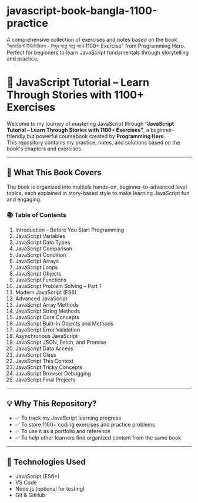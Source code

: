 # javascript-book-bangla-1100-practice
A comprehensive collection of exercises and notes based on the book "জাভাস্ক্রিপ্ট টিউটোরিয়াল - শিখুন গল্পে গল্পে সাথে 1100+ Exercise" from Programming Hero. Perfect for beginners to learn JavaScript fundamentals through storytelling and practice.


# 📘 JavaScript Tutorial – Learn Through Stories with 1100+ Exercises

Welcome to my journey of mastering JavaScript through **“JavaScript Tutorial – Learn Through Stories with 1100+ Exercises”**, a beginner-friendly but powerful coursebook created by **Programming Hero**.  
This repository contains my practice, notes, and solutions based on the book's chapters and exercises.

---

## 🚀 What This Book Covers

The book is organized into multiple hands-on, beginner-to-advanced level topics, each explained in story-based style to make learning JavaScript fun and engaging.

### 📚 Table of Contents

1. Introduction – Before You Start Programming  
2. JavaScript Variables  
3. JavaScript Data Types  
4. JavaScript Comparison  
5. JavaScript Condition  
6. JavaScript Arrays  
7. JavaScript Loops  
8. JavaScript Objects  
9. JavaScript Functions  
10. JavaScript Problem Solving – Part 1  
11. Modern JavaScript (ES6)  
12. Advanced JavaScript  
13. JavaScript Array Methods  
14. JavaScript String Methods  
15. JavaScript Core Concepts  
16. JavaScript Built-In Objects and Methods  
17. JavaScript Error Validation  
18. Asynchronous JavaScript  
19. JavaScript JSON, Fetch, and Promise  
20. JavaScript Data Access  
21. JavaScript Class  
22. JavaScript This Context  
23. JavaScript Tricky Concepts  
24. JavaScript Browser Debugging  
25. JavaScript Final Projects

---

## 💡 Why This Repository?

- ✅ To track my JavaScript learning progress  
- ✅ To store 1100+ coding exercises and practice problems  
- ✅ To use it as a portfolio and reference  
- ✅ To help other learners find organized content from the same book

---

## 🔧 Technologies Used

- JavaScript (ES6+)  
- VS Code  
- Node.js (optional for testing)  
- Git & GitHub




